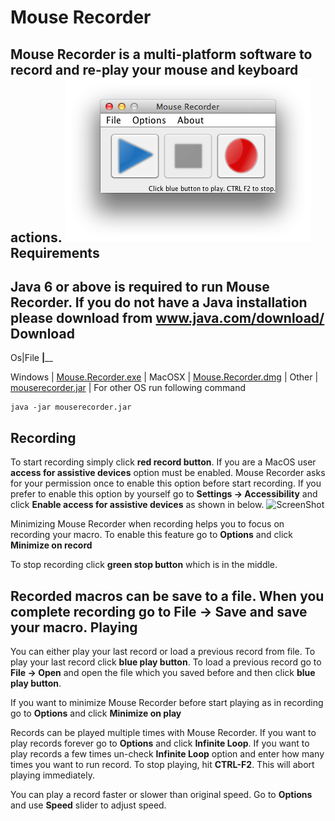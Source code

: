 Mouse Recorder
=============
Mouse Recorder is a multi-platform software to record and re-play your mouse and keyboard actions.
![ScreenShot](/docs/images/mouse-recorder.png)
Requirements
------------
Java 6 or above is required to run Mouse Recorder. If you do not have a Java installation please download from
<a href="www.java.com/download/">www.java.com/download/</a>
Download
--------
Os|File
__|____

Windows | <a href="https://github.com/eguller/MouseRecorder/releases/download/v1.0.0/Mouse.Recorder.exe">Mouse.Recorder.exe</a>  |
MacOSX | <a href="https://github.com/eguller/MouseRecorder/releases/download/v1.0.0/Mouse.Recorder.dmg">Mouse.Recorder.dmg</a>  |
Other | <a href="https://github.com/eguller/MouseRecorder/releases/download/v1.0.0/mouserecorder.jar">mouserecorder.jar</a> |
For other OS run following command
```
java -jar mouserecorder.jar
````
Recording
---------
To start recording simply click **red record button**. If you are a MacOS user **access for assistive devices**
option must be enabled. Mouse Recorder asks for your permission once to enable this option before start recording.
If you prefer to enable this option by yourself go to **Settings -> Accessibility** and click **Enable access for assistive devices**
as shown in below.
![ScreenShot](/docs/images/enable-access-assistive-devices.png)

Minimizing Mouse Recorder when recording helps you to focus on recording your macro. To enable this feature go to **Options**
and click **Minimize on record**

To stop recording click **green stop button** which is in the middle.

Recorded macros can be save to a file. When you complete recording go to **File -> Save** and save your macro.
Playing
-------
You can either play your last record or load a previous record from file. To play your last record click **blue play button**.
To load a previous record go to **File -> Open** and open the file which you saved before and then click **blue play button**.

If you want to minimize Mouse Recorder before start playing as in recording go to **Options** and click **Minimize on play**

Records can be played multiple times with Mouse Recorder. If you want to play records forever go to **Options** and click **Infinite Loop**.
If you want to play records a few times un-check **Infinite Loop** option and enter how many times you want to run record.
To stop playing, hit **CTRL-F2**. This will abort playing immediately.

You can play a record faster or slower than original speed. Go to **Options** and use **Speed** slider to adjust speed.


